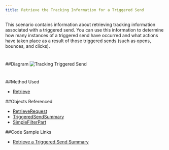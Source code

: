 ```yaml
---
title: Retrieve the Tracking Information for a Triggered Send
---
```

<p>This scenario contains information about retrieving tracking information associated with a triggered send. You can use this information to determine how many instances of a triggered send have occurred and what actions have taken place as a result of those triggered sends (such as opens, bounces, and clicks).</p>

##Diagram
<img src="images/triggeredsendsummary.jpg" alt="Tracking Triggered Send" style="margin: 25px 0;" />

##Method Used
<ul>
<li><a href="retrieve.htm" title="Retrieve">Retrieve</a></li>
</ul>

##Objects Referenced
<ul>
<li><a href="retrieverequest.htm" title="RetrieveRequest">RetrieveRequest</a></li>
<li><a href="triggeredsendsummary.htm" title="TriggeredSendSummary">TriggeredSendSummary</a></li>
<li><a href="simplefilterpart.htm" title="SimpleFilterPart">SimpleFilterPart</a></li>
</ul>

##Code Sample Links
<ul>
<li><a href="retrieving_a_triggered_send_summary.htm" title="Retrieving_a_Triggered_Send_Summary">Retrieve a Triggered Send Summary</a></li>
</ul>
